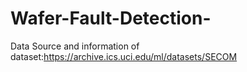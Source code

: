 # Wafer-Fault-Detection-
Data Source and information of dataset:https://archive.ics.uci.edu/ml/datasets/SECOM 
